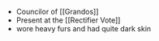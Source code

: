 - Councilor of [[Grandos]]
- Present at the [[Rectifier Vote]]
- wore heavy furs and had quite dark skin